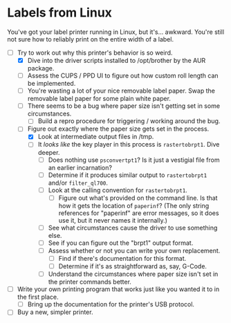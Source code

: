# Labels from Linux

You've got your label printer running in Linux, but it's... awkward. You're still not sure how to reliably print on the entire width of a label.

- [ ] Try to work out why this printer's behavior is so weird.
  - [x] Dive into the driver scripts installed to /opt/brother by the AUR package.
  - [ ] Assess the CUPS / PPD UI to figure out how custom roll length can be implemented.
  - [ ] You're wasting a lot of your nice removable label paper. Swap the removable label paper for some plain white paper.
  - [ ] There seems to be a bug where paper size isn't getting set in some circumstances.
    - [ ] Build a repro procedure for triggering / working around the bug.
  - [ ] Figure out exactly where the paper size gets set in the process.
    - [x] Look at intermediate output files in /tmp.
    - [ ] It *looks like* the key player in this process is `rastertobrpt1`. Dive deeper.
      - [ ] Does nothing use `psconvertpt1`? Is it just a vestigial file from an earlier incarnation?
      - [ ] Determine if it produces similar output to `rastertobrpt1` and/or `filter_ql700`.
      - [ ] Look at the calling convention for `rastertobrpt1`.
        - [ ] Figure out what's provided on the command line. Is that how it gets the location of `paperinf`? (The only string references for "paperinf" are error messages, so it does use it, but it never names it internally.)
      - [ ] See what circumstances cause the driver to use something else.
      - [ ] See if you can figure out the "brpt1" output format.
      - [ ] Assess whether or not you can write your own replacement.
        - [ ] Find if there's documentation for this format.
        - [ ] Determine if it's as straightforward as, say, G-Code.
      - [ ] Understand the circumstances where paper size isn't set in the printer commands better.
- [ ] Write your own printing program that works just like you wanted it to in the first place.
  - [ ] Bring up the documentation for the printer's USB protocol.
- [ ] Buy a new, simpler printer.

